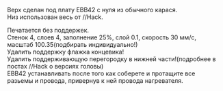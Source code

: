 Верх сделан под плату EBB42 с нуля из обычного карася.  
Низ использован весь от //Hack.  

Печатается без поддержек.  
Стенок 4, слоев 4, заполнение 25%, слой 0.1, скорость 30 мм/с, масштаб 100.35(подбирать индивидуально!)  
Удалить поддержку флажка концевика!  
Удалить поддерживающую перегородку в нижней части!(подробнее в постах //Hack о версиях головы)  
EBB42 устанавливать после того как соберете и протащите все разьемы и провода, привернув к ней провода нагревателя.
